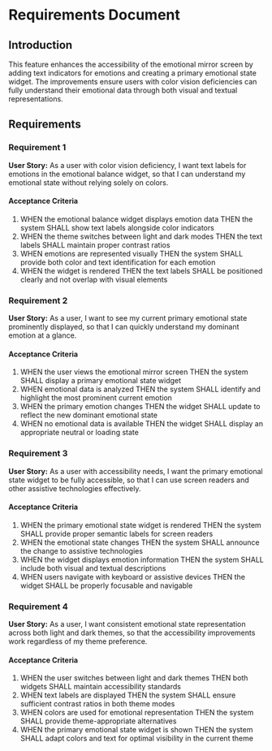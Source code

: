 # Requirements Document

## Introduction

This feature enhances the accessibility of the emotional mirror screen by adding text indicators for emotions and creating a primary emotional state widget. The improvements ensure users with color vision deficiencies can fully understand their emotional data through both visual and textual representations.

## Requirements

### Requirement 1

**User Story:** As a user with color vision deficiency, I want text labels for emotions in the emotional balance widget, so that I can understand my emotional state without relying solely on colors.

#### Acceptance Criteria

1. WHEN the emotional balance widget displays emotion data THEN the system SHALL show text labels alongside color indicators
2. WHEN the theme switches between light and dark modes THEN the text labels SHALL maintain proper contrast ratios
3. WHEN emotions are represented visually THEN the system SHALL provide both color and text identification for each emotion
4. WHEN the widget is rendered THEN the text labels SHALL be positioned clearly and not overlap with visual elements

### Requirement 2

**User Story:** As a user, I want to see my current primary emotional state prominently displayed, so that I can quickly understand my dominant emotion at a glance.

#### Acceptance Criteria

1. WHEN the user views the emotional mirror screen THEN the system SHALL display a primary emotional state widget
2. WHEN emotional data is analyzed THEN the system SHALL identify and highlight the most prominent current emotion
3. WHEN the primary emotion changes THEN the widget SHALL update to reflect the new dominant emotional state
4. WHEN no emotional data is available THEN the widget SHALL display an appropriate neutral or loading state

### Requirement 3

**User Story:** As a user with accessibility needs, I want the primary emotional state widget to be fully accessible, so that I can use screen readers and other assistive technologies effectively.

#### Acceptance Criteria

1. WHEN the primary emotional state widget is rendered THEN the system SHALL provide proper semantic labels for screen readers
2. WHEN the emotional state changes THEN the system SHALL announce the change to assistive technologies
3. WHEN the widget displays emotion information THEN the system SHALL include both visual and textual descriptions
4. WHEN users navigate with keyboard or assistive devices THEN the widget SHALL be properly focusable and navigable

### Requirement 4

**User Story:** As a user, I want consistent emotional state representation across both light and dark themes, so that the accessibility improvements work regardless of my theme preference.

#### Acceptance Criteria

1. WHEN the user switches between light and dark themes THEN both widgets SHALL maintain accessibility standards
2. WHEN text labels are displayed THEN the system SHALL ensure sufficient contrast ratios in both theme modes
3. WHEN colors are used for emotional representation THEN the system SHALL provide theme-appropriate alternatives
4. WHEN the primary emotional state widget is shown THEN the system SHALL adapt colors and text for optimal visibility in the current theme